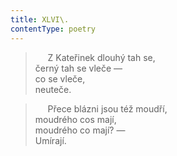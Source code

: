 ```yaml
---
title: XLVI\.
contentType: poetry
---
```


<section>

>      Z Kateřinek dlouhý tah se,  
> černý tah se vleče —  
> co se vleče,  
> neuteče.

>      Přece blázni jsou též moudří,  
> moudrého cos mají,  
> moudrého co mají? —  
> Umírají.

</section>
